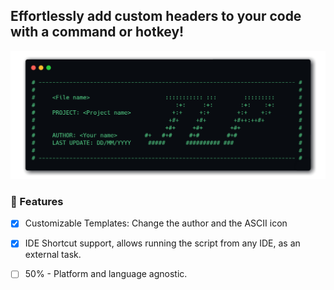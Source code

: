 ## Effortlessly add custom headers to your code with a command or hotkey!

![Example header](media/Example%20header.png)

### 📖 Features
- [x] Customizable Templates: Change the author and the ASCII icon

- [x] IDE Shortcut support, allows running the script from any IDE, as an external task.

- [ ] 50% - Platform and language agnostic.
